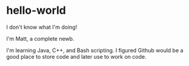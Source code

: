 # hello-world
I don't know what I'm doing!

I'm Matt, a complete newb.

I'm learning Java, C++, and Bash scripting. I figured Github would be a good place to store code and later use to work on code.
